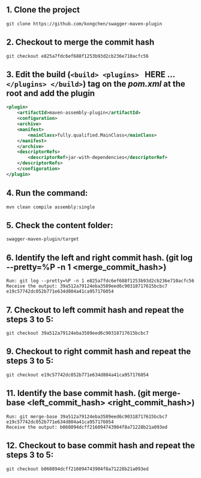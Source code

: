  ## 1. Clone the project 
    git clone https://github.com/kongchen/swagger-maven-plugin

## 2. Checkout to merge the commit hash
    git checkout e825a7fdc6ef688f1253b93d2cb236e710acfc56

## 3. Edit the build (```<build> <plugins> ```  HERE ... ```</plugins> </build>```) tag on the _pom.xml_ at the root and add the plugin

```xml
<plugin>
    <artifactId>maven-assembly-plugin</artifactId> 
    <configuration> 
    <archive> 
    <manifest> 
        <mainClass>fully.qualified.MainClass</mainClass> 
    </manifest> 
    </archive> 
    <descriptorRefs> 
        <descriptorRef>jar-with-dependencies</descriptorRef> 
    </descriptorRefs> 
    </configuration> 
</plugin> 
``` 

## 4. Run the command:
    mvn clean compile assembly:single

## 5. Check the content folder: 
    swagger-maven-plugin/target

## 6. Identify the left and right commit hash. (git log --pretty=%P -n 1 <merge_commit_hash>)
    Run: git log --pretty=%P -n 1 e825a7fdc6ef688f1253b93d2cb236e710acfc56
    Receive the output: 39a512a79124eba3589eed6c90318717615bcbc7 e19c57742dc052b771e634d804a41ca957176054

## 7. Checkout to left commit hash and repeat the steps 3 to 5:
    git checkout 39a512a79124eba3589eed6c90318717615bcbc7

## 9. Checkout to right commit hash and repeat the steps 3 to 5:
    git checkout e19c57742dc052b771e634d804a41ca957176054

## 11. Identify the base commit hash. (git merge-base <left_commit_hash> <right_commit_hash>)
    Run: git merge-base 39a512a79124eba3589eed6c90318717615bcbc7 e19c57742dc052b771e634d804a41ca957176054
    Receive the output: b060894dcff216094743904f8a71228b21a093ed

## 12. Checkout to base commit hash and repeat the steps 3 to 5:
    git checkout b060894dcff216094743904f8a71228b21a093ed


